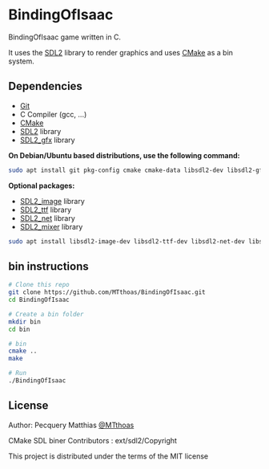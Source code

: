 # BindingOfIsaac

BindingOfIsaac game written in C.<br>

It uses the [SDL2][SDL] library to render graphics and uses [CMake][] as a bin system.<br>

## Dependencies

- [Git][]
- C Compiler (gcc, ...)
- [CMake][]
- [SDL2][SDL] library
- [SDL2_gfx][] library

**On Debian/Ubuntu based distributions, use the following command:**

```sh
sudo apt install git pkg-config cmake cmake-data libsdl2-dev libsdl2-gfx-dev
```

**Optional packages:**

- [SDL2_image][] library
- [SDL2_ttf][] library
- [SDL2_net][] library
- [SDL2_mixer][] library

```sh
sudo apt install libsdl2-image-dev libsdl2-ttf-dev libsdl2-net-dev libsdl2-mixer-dev
```

## bin instructions

```sh
# Clone this repo
git clone https://github.com/MTthoas/BindingOfIsaac.git
cd BindingOfIsaac

# Create a bin folder
mkdir bin
cd bin

# bin
cmake ..
make

# Run
./BindingOfIsaac
```

## License

Author: Pecquery Matthias [@MTthoas](https://github.com/MTthoas/)

CMake SDL biner Contributors : ext/sdl2/Copyright

This project is distributed under the terms of the MIT license


[SDL]: https://www.libsdl.org
[CMake]: https://cmake.org
[Git]: https://git-scm.com
[SDL2_image]: https://www.libsdl.org/projects/SDL_image
[SDL2_ttf]: https://www.libsdl.org/projects/SDL_ttf
[SDL2_net]: https://www.libsdl.org/projects/SDL_net
[SDL2_mixer]: https://www.libsdl.org/projects/SDL_mixer
[SDL2_gfx]: http://www.ferzkopp.net/wordpress/2016/01/02/sdl_gfx-sdl2_gfx
